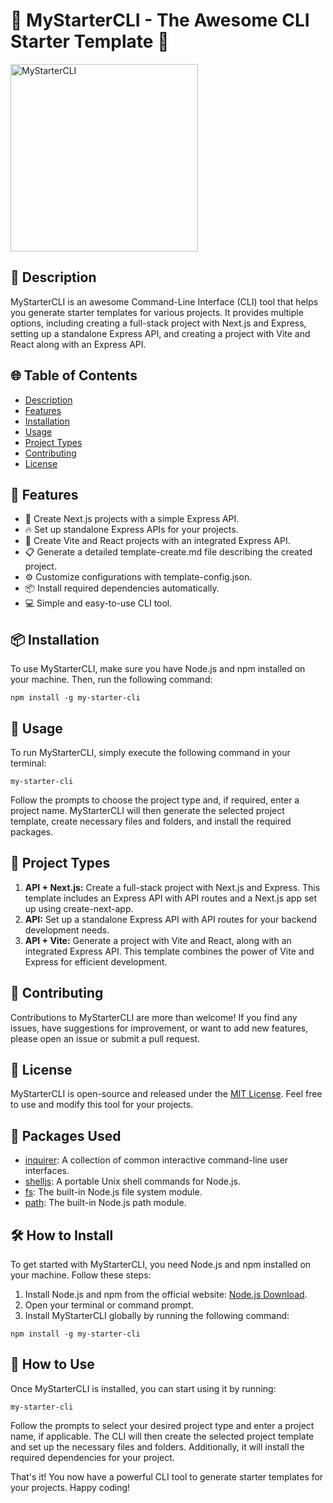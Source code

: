 <!DOCTYPE html>
<html>

<head>
  <meta charset="UTF-8">
  <title>🚀 MyStarterCLI - The Awesome CLI Starter Template 🚀</title>
</head>

<body>
  <h1>🚀 MyStarterCLI - The Awesome CLI Starter Template 🚀</h1>
  <img src="link-to-image" alt="MyStarterCLI" width="300">

  <h2>📜 Description</h2>
  <p>MyStarterCLI is an awesome Command-Line Interface (CLI) tool that helps you generate starter templates for various
    projects. It provides multiple options, including creating a full-stack project with Next.js and Express, setting
    up a standalone Express API, and creating a project with Vite and React along with an Express API.</p>

  <h2>🌐 Table of Contents</h2>
  <ul>
    <li><a href="#description">Description</a></li>
    <li><a href="#features">Features</a></li>
    <li><a href="#installation">Installation</a></li>
    <li><a href="#usage">Usage</a></li>
    <li><a href="#project-types">Project Types</a></li>
    <li><a href="#contributing">Contributing</a></li>
    <li><a href="#license">License</a></li>
  </ul>

  <h2>💫 Features</h2>
  <ul>
    <li>🚀 Create Next.js projects with a simple Express API.</li>
    <li>🔥 Set up standalone Express APIs for your projects.</li>
    <li>🎉 Create Vite and React projects with an integrated Express API.</li>
    <li>📋 Generate a detailed template-create.md file describing the created project.</li>
    <li>⚙️ Customize configurations with template-config.json.</li>
    <li>📦 Install required dependencies automatically.</li>
    <li>💻 Simple and easy-to-use CLI tool.</li>
  </ul>

  <h2>📦 Installation</h2>
  <p>To use MyStarterCLI, make sure you have Node.js and npm installed on your machine. Then, run the following command:</p>
  <code>npm install -g my-starter-cli</code>

  <h2>🔧 Usage</h2>
  <p>To run MyStarterCLI, simply execute the following command in your terminal:</p>
  <code>my-starter-cli</code>
  <p>Follow the prompts to choose the project type and, if required, enter a project name. MyStarterCLI will then generate
    the selected project template, create necessary files and folders, and install the required packages.</p>

  <h2>💼 Project Types</h2>
  <ol>
    <li><strong>API + Next.js:</strong> Create a full-stack project with Next.js and Express. This template includes an
      Express API with API routes and a Next.js app set up using create-next-app.</li>
    <li><strong>API:</strong> Set up a standalone Express API with API routes for your backend development needs.</li>
    <li><strong>API + Vite:</strong> Generate a project with Vite and React, along with an integrated Express API. This
      template combines the power of Vite and Express for efficient development.</li>
  </ol>

  <h2>🤝 Contributing</h2>
  <p>Contributions to MyStarterCLI are more than welcome! If you find any issues, have suggestions for improvement, or
    want to add new features, please open an issue or submit a pull request.</p>

  <h2>📄 License</h2>
  <p>MyStarterCLI is open-source and released under the <a href="link-to-license">MIT License</a>. Feel free to use and
    modify this tool for your projects.</p>

  <h2>🔧 Packages Used</h2>
  <ul>
    <li><a href="https://www.npmjs.com/package/inquirer">inquirer</a>: A collection of common interactive command-line
      user interfaces.</li>
    <li><a href="https://www.npmjs.com/package/shelljs">shelljs</a>: A portable Unix shell commands for Node.js.</li>
    <li><a href="https://nodejs.org/api/fs.html">fs</a>: The built-in Node.js file system module.</li>
    <li><a href="https://nodejs.org/api/path.html">path</a>: The built-in Node.js path module.</li>
  </ul>

  <h2>🛠️ How to Install</h2>
  <p>To get started with MyStarterCLI, you need Node.js and npm installed on your machine. Follow these steps:</p>
  <ol>
    <li>Install Node.js and npm from the official website: <a href="https://nodejs.org">Node.js Download</a>.</li>
    <li>Open your terminal or command prompt.</li>
    <li>Install MyStarterCLI globally by running the following command:</li>
  </ol>
  <code>npm install -g my-starter-cli</code>

  <h2>🚀 How to Use</h2>
  <p>Once MyStarterCLI is installed, you can start using it by running:</p>
  <code>my-starter-cli</code>
  <p>Follow the prompts to select your desired project type and enter a project name, if applicable. The CLI will then
    create the selected project template and set up the necessary files and folders. Additionally, it will install the
    required dependencies for your project.</p>
  <p>That's it! You now have a powerful CLI tool to generate starter templates for your projects. Happy coding!</p>
</body>

</html>
